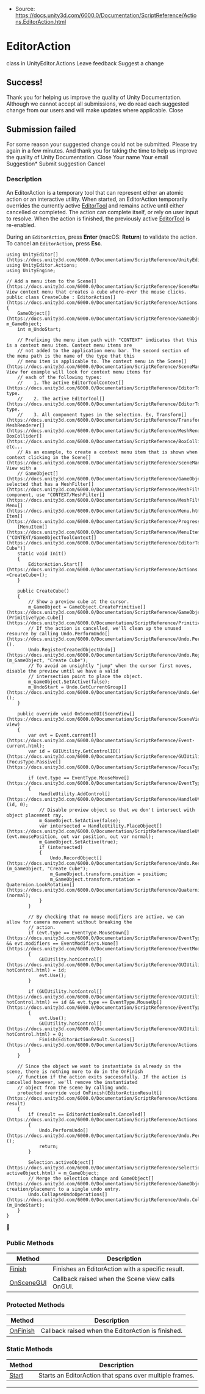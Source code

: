 * Source: https://docs.unity3d.com/6000.0/Documentation/ScriptReference/Actions.EditorAction.html

# EditorAction
class in UnityEditor.Actions
Leave feedback
Suggest a change
## Success!
Thank you for helping us improve the quality of Unity Documentation. Although we cannot accept all submissions, we do read each suggested change from our users and will make updates where applicable.
Close
## Submission failed
For some reason your suggested change could not be submitted. Please <a>try again</a> in a few minutes. And thank you for taking the time to help us improve the quality of Unity Documentation.
Close
Your name Your email Suggestion* Submit suggestion
Cancel
### Description
An EditorAction is a temporary tool that can represent either an atomic action or an interactive utility.
When started, an EditorAction temporarily overrides the currently active [EditorTool](https://docs.unity3d.com/6000.0/Documentation/ScriptReference/EditorTools.EditorTool.html) and remains active until either cancelled or completed. The action can complete itself, or rely on user input to resolve. When the action is finished, the previously active [EditorTool](https://docs.unity3d.com/6000.0/Documentation/ScriptReference/EditorTools.EditorTool.html) is re-enabled.  
  
During an `EditorAction`, press **Enter** (macOS: **Return**) to validate the action. To cancel an `EditorAction`, press **Esc**.
```
using UnityEditor[](https://docs.unity3d.com/6000.0/Documentation/ScriptReference/UnityEditor.html);
using UnityEditor.Actions;
using UnityEngine;

// Add a menu item to the Scene[](https://docs.unity3d.com/6000.0/Documentation/ScriptReference/SceneManagement.Scene.html) View context menu that creates a cube where-ever the mouse clicks.
public class CreateCube : EditorAction[](https://docs.unity3d.com/6000.0/Documentation/ScriptReference/Actions.EditorAction.html)
{
    GameObject[](https://docs.unity3d.com/6000.0/Documentation/ScriptReference/GameObject.html) m_GameObject;
    int m_UndoStart;

    // Prefixing the menu item path with "CONTEXT" indicates that this is a context menu item. Context menu items are
    // not added to the application menu bar. The second section of the menu path is the name of the type that this
    // menu item is applicable to. The context menu in the Scene[](https://docs.unity3d.com/6000.0/Documentation/ScriptReference/SceneManagement.Scene.html) View for example will look for context menu items for
    // each of the following types:
    //    1. The active EditorToolContext[](https://docs.unity3d.com/6000.0/Documentation/ScriptReference/EditorTools.EditorToolContext.html) type.
    //    2. The active EditorTool[](https://docs.unity3d.com/6000.0/Documentation/ScriptReference/EditorTools.EditorTool.html) type.
    //    3. All component types in the selection. Ex, Transform[](https://docs.unity3d.com/6000.0/Documentation/ScriptReference/Transform.html), MeshRenderer[](https://docs.unity3d.com/6000.0/Documentation/ScriptReference/MeshRenderer.html), BoxCollider[](https://docs.unity3d.com/6000.0/Documentation/ScriptReference/BoxCollider.html), etc...
    // As an example, to create a context menu item that is shown when context clicking in the Scene[](https://docs.unity3d.com/6000.0/Documentation/ScriptReference/SceneManagement.Scene.html) View with a
    // GameObject[](https://docs.unity3d.com/6000.0/Documentation/ScriptReference/GameObject.html) selected that has a MeshFilter[](https://docs.unity3d.com/6000.0/Documentation/ScriptReference/MeshFilter.html) component, use "CONTEXT/MeshFilter[](https://docs.unity3d.com/6000.0/Documentation/ScriptReference/MeshFilter.html)/My Menu[](https://docs.unity3d.com/6000.0/Documentation/ScriptReference/Menu.html) Item[](https://docs.unity3d.com/6000.0/Documentation/ScriptReference/Progress.Item.html)".
    [MenuItem[](https://docs.unity3d.com/6000.0/Documentation/ScriptReference/MenuItem.html)("CONTEXT/GameObjectToolContext[](https://docs.unity3d.com/6000.0/Documentation/ScriptReference/EditorTools.GameObjectToolContext.html)/Create Cube")]
    static void Init()
    {
        EditorAction.Start[](https://docs.unity3d.com/6000.0/Documentation/ScriptReference/Actions.EditorAction.Start.html)<CreateCube>();
    }

    public CreateCube()
    {
        // Show a preview cube at the cursor.
        m_GameObject = GameObject.CreatePrimitive[](https://docs.unity3d.com/6000.0/Documentation/ScriptReference/GameObject.CreatePrimitive.html)(PrimitiveType.Cube[](https://docs.unity3d.com/6000.0/Documentation/ScriptReference/PrimitiveType.Cube.html));
        // If the action is cancelled, we'll clean up the unused resource by calling Undo.PerformUndo[](https://docs.unity3d.com/6000.0/Documentation/ScriptReference/Undo.PerformUndo.html)().
        Undo.RegisterCreatedObjectUndo[](https://docs.unity3d.com/6000.0/Documentation/ScriptReference/Undo.RegisterCreatedObjectUndo.html)(m_GameObject, "Create Cube");
        // To avoid an unsightly "jump" when the cursor first moves, disable the preview until we have a valid
        // intersection point to place the object.
        m_GameObject.SetActive(false);
        m_UndoStart = Undo.GetCurrentGroup[](https://docs.unity3d.com/6000.0/Documentation/ScriptReference/Undo.GetCurrentGroup.html)();
    }

    public override void OnSceneGUI(SceneView[](https://docs.unity3d.com/6000.0/Documentation/ScriptReference/SceneView.html) view)
    {
        var evt = Event.current[](https://docs.unity3d.com/6000.0/Documentation/ScriptReference/Event-current.html);
        var id = GUIUtility.GetControlID[](https://docs.unity3d.com/6000.0/Documentation/ScriptReference/GUIUtility.GetControlID.html)(FocusType.Passive[](https://docs.unity3d.com/6000.0/Documentation/ScriptReference/FocusType.Passive.html));

        if (evt.type == EventType.MouseMove[](https://docs.unity3d.com/6000.0/Documentation/ScriptReference/EventType.MouseMove.html))
        {
            HandleUtility.AddControl[](https://docs.unity3d.com/6000.0/Documentation/ScriptReference/HandleUtility.AddControl.html)(id, 0);
            // Disable preview object so that we don't intersect with object placement ray.
            m_GameObject.SetActive(false);
            var intersected = HandleUtility.PlaceObject[](https://docs.unity3d.com/6000.0/Documentation/ScriptReference/HandleUtility.PlaceObject.html)(evt.mousePosition, out var position, out var normal);
            m_GameObject.SetActive(true);
            if (intersected)
            {
                Undo.RecordObject[](https://docs.unity3d.com/6000.0/Documentation/ScriptReference/Undo.RecordObject.html)(m_GameObject, "Create Cube");
                m_GameObject.transform.position = position;
                m_GameObject.transform.rotation = Quaternion.LookRotation[](https://docs.unity3d.com/6000.0/Documentation/ScriptReference/Quaternion.LookRotation.html)(normal);
            }
        }

        // By checking that no mouse modifiers are active, we can allow for camera movement without breaking the
        // action.
        if (evt.type == EventType.MouseDown[](https://docs.unity3d.com/6000.0/Documentation/ScriptReference/EventType.MouseDown.html) && evt.modifiers == EventModifiers.None[](https://docs.unity3d.com/6000.0/Documentation/ScriptReference/EventModifiers.None.html))
        {
            GUIUtility.hotControl[](https://docs.unity3d.com/6000.0/Documentation/ScriptReference/GUIUtility-hotControl.html) = id;
            evt.Use();
        }

        if (GUIUtility.hotControl[](https://docs.unity3d.com/6000.0/Documentation/ScriptReference/GUIUtility-hotControl.html) == id && evt.type == EventType.MouseUp[](https://docs.unity3d.com/6000.0/Documentation/ScriptReference/EventType.MouseUp.html))
        {
            evt.Use();
            GUIUtility.hotControl[](https://docs.unity3d.com/6000.0/Documentation/ScriptReference/GUIUtility-hotControl.html) = 0;
            Finish(EditorActionResult.Success[](https://docs.unity3d.com/6000.0/Documentation/ScriptReference/Actions.EditorActionResult.Success.html));
        }
    }

    // Since the object we want to instantiate is already in the scene, there is nothing more to do in the OnFinish
    // function if the action exits successfully. If the action is cancelled however, we'll remove the instantiated
    // object from the scene by calling undo.
    protected override void OnFinish(EditorActionResult[](https://docs.unity3d.com/6000.0/Documentation/ScriptReference/Actions.EditorActionResult.html) result)
    {
        if (result == EditorActionResult.Canceled[](https://docs.unity3d.com/6000.0/Documentation/ScriptReference/Actions.EditorActionResult.Canceled.html))
        {
            Undo.PerformUndo[](https://docs.unity3d.com/6000.0/Documentation/ScriptReference/Undo.PerformUndo.html)();
            return;
        }

        Selection.activeObject[](https://docs.unity3d.com/6000.0/Documentation/ScriptReference/Selection-activeObject.html) = m_GameObject;
        // Merge the selection change and GameObject[](https://docs.unity3d.com/6000.0/Documentation/ScriptReference/GameObject.html) creation/placement to a single undo entry.
        Undo.CollapseUndoOperations[](https://docs.unity3d.com/6000.0/Documentation/ScriptReference/Undo.CollapseUndoOperations.html)(m_UndoStart);
    }
}

```

### Public Methods
Method | Description  
---|---  
[Finish](https://docs.unity3d.com/6000.0/Documentation/ScriptReference/Actions.EditorAction.Finish.html) | Finishes an EditorAction with a specific result.  
[OnSceneGUI](https://docs.unity3d.com/6000.0/Documentation/ScriptReference/Actions.EditorAction.OnSceneGUI.html) | Callback raised when the Scene view calls OnGUI.  
### Protected Methods
Method | Description  
---|---  
[OnFinish](https://docs.unity3d.com/6000.0/Documentation/ScriptReference/Actions.EditorAction.OnFinish.html) | Callback raised when the EditorAction is finished.  
### Static Methods
Method | Description  
---|---  
[Start](https://docs.unity3d.com/6000.0/Documentation/ScriptReference/Actions.EditorAction.Start.html) | Starts an EditorAction that spans over multiple frames.  
* * *
